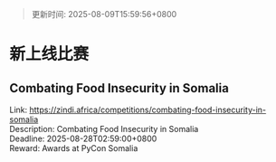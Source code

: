 > 更新时间: 2025-08-09T15:59:56+0800 

# 新上线比赛


## Combating Food Insecurity in Somalia
Link: https://zindi.africa/competitions/combating-food-insecurity-in-somalia  
Description: Combating Food Insecurity in Somalia  
Deadline: 2025-08-28T02:59:00+0800  
Reward: Awards at PyCon Somalia  

